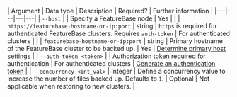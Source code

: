 | Argument | Data type | Description | Required? | Further information |
|---|---|---|---|
| `--host` |  | Specify a FeatureBase node | Yes |  |
| `https://featurebase-hostname-or-ip:port` | string | `https` is required for authenticated FeatureBase clusters. Requires `auth-token` | For authenticated clusters |  |
| `featurebase-hostname-or-ip:port` | string | Primary hostname of the FeatureBase cluster to be backed up. | Yes | [Determine primary host settings](#determine-primary-host) |
| `--auth-token <token>` |   | Authorization token required for authentication | For authenticated clusters | [Generate an authentication token](/docs/community/com-config-auth/com-config-auth-key) |
| `--concurrency <int_val>` | Integer | Define a concurrency value to increase the number of files backed up. Defaults to `1`. | Optional | Not applicable when restoring to new clusters. |
<!-- Waiting for new com-config-auth content
| `https://featurebase-hostname-or-ip:port` | string | `https` is required for authenticated FeatureBase clusters. Requires `auth-token` | For authenticated clusters | [FeatureBase authentication](/docs/community/com-config/com-config-authentication) |
| `--auth-token <token>` |   | Authorization token required for authentication | For authenticated clusters | [Generate an authentication token](/docs/community/com-config/com-config-auth-key) |
-->
